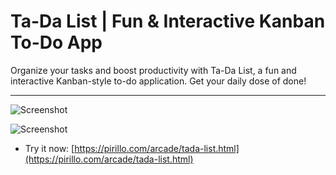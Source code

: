 
# Ta-Da List | Fun & Interactive Kanban To-Do App

Organize your tasks and boost productivity with Ta-Da List, a fun and interactive Kanban-style to-do application. Get your daily dose of done!

---

![Screenshot](https://github.com/ChrisPirillo/tada-list/blob/main/assets/screenshot.png?raw=true)


![Screenshot](https://raw.githubusercontent.com/ChrisPirillo/tada-list/main/assets/screenshot.png)

* Try it now: [https://pirillo.com/arcade/tada-list.html](https://pirillo.com/arcade/tada-list.html)
